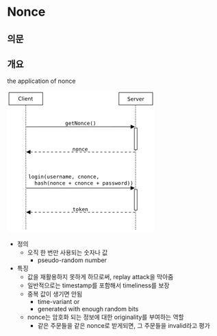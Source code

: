 # Nonce

## 의문

## 개요

the application of nonce

![](./images/nonce.png)

- 정의
  - 오직 한 번만 사용되는 숫자나 값
    - pseudo-random number
- 특징
  - 값을 재활용하지 못하게 하므로써, replay attack을 막아줌
  - 일반적으로는 timestamp를 포함해서 timeliness를 보장
  - 중복 값이 생기면 안됨
    - time-variant or
    - generated with enough random bits
  - nonce는 암호화 되는 정보에 대한 originality를 부여하는 역할
    - 같은 주문들을 같은 nonce로 받게되면, 그 주문들을 invalid라고 평가
